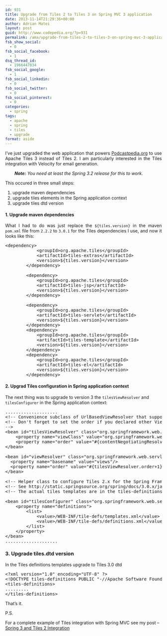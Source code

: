 ```yaml
---
id: 931
title: Upgrade from Tiles 2 to Tiles 3 on Spring MVC 3 application
date: 2013-11-14T21:29:36+00:00
author: Adrian Matei
layout: post
guid: http://www.codepedia.org/?p=931
permalink: /ama/upgrade-from-tiles-2-to-tiles-3-on-spring-mvc-3-application/
fsb_show_social:
  - 0
fsb_social_facebook:
  - 1
dsq_thread_id:
  - 1966447834
fsb_social_google:
  - 1
fsb_social_linkedin:
  - 0
fsb_social_twitter:
  - 0
fsb_social_pinterest:
  - 0
categories:
  - spring
tags:
  - apache
  - spring
  - tiles
  - upgrade
format: aside
---
```

<p style="text-align: justify;">
  I&#8217;ve just upgraded the web application that powers <a title="Podcastpedia.org, knowledge to go" href="https://github.com/CodepediaOrg/podcastpedia" target="_blank">Podcastpedia.org</a> to use Apache Tiles 3 instead of Tiles 2. I am particularly interested in the Tiles integration with Velocity for email generation.
</p>

<p style="text-align: justify; padding-left: 30px;">
  <em><strong>Note:</strong> You need at least the Spring 3.2 release for this to work.</em>
</p>

<p style="text-align: justify;">
  This occured in three small steps:
</p>

  1. upgrade maven dependencies
  2. upgrade tiles elements in the Spring application context
  3. upgrade tiles dtd version <!--more-->

#### 1. Upgrade maven dependencies

<p style="text-align: justify;">
  What I had to do was just replace the <code>${tiles.version}</code> in the maven <code>pom.xml</code> file from <code>2.2.2</code> to <code>3.0.1</code> for the Tiles dependencies I use, and now it looks like this:
</p>

<pre class="lang:default decode:true">&lt;dependency&gt;
			&lt;groupId&gt;org.apache.tiles&lt;/groupId&gt;
			&lt;artifactId&gt;tiles-extras&lt;/artifactId&gt;
			&lt;version&gt;${tiles.version}&lt;/version&gt;
		&lt;/dependency&gt;

		&lt;dependency&gt;
			&lt;groupId&gt;org.apache.tiles&lt;/groupId&gt;
			&lt;artifactId&gt;tiles-jsp&lt;/artifactId&gt;
			&lt;version&gt;${tiles.version}&lt;/version&gt;
		&lt;/dependency&gt;

		&lt;dependency&gt;
			&lt;groupId&gt;org.apache.tiles&lt;/groupId&gt;
			&lt;artifactId&gt;tiles-servlet&lt;/artifactId&gt;
			&lt;version&gt;${tiles.version}&lt;/version&gt;
		&lt;/dependency&gt;	
		&lt;dependency&gt;
			&lt;groupId&gt;org.apache.tiles&lt;/groupId&gt;
			&lt;artifactId&gt;tiles-template&lt;/artifactId&gt;
			&lt;version&gt;${tiles.version}&lt;/version&gt;
		&lt;/dependency&gt;	
		&lt;dependency&gt;
			&lt;groupId&gt;org.apache.tiles&lt;/groupId&gt;
			&lt;artifactId&gt;tiles-el&lt;/artifactId&gt;
			&lt;version&gt;${tiles.version}&lt;/version&gt;
		&lt;/dependency&gt;</pre>

#### 2. Upgrad Tiles configuration in Spring application context

The next thing was to upgrade to version 3 the `tilesViewResolver` and `tilesConfigurer` in the Spring application context:

<pre class="lang:default mark:5,19 decode:true" title="Tiles configuration in the Spring application context">....................
&lt;!-- Convenience subclass of UrlBasedViewResolver that supports TilesView (i.e. Tiles definitions) and custom subclasses of it. --&gt;
&lt;!-- Don't forget to set the order if you declared other ViewResolvers 
--&gt;    
&lt;bean id="tilesViewResolver" class="org.springframework.web.servlet.view.UrlBasedViewResolver"&gt;
	&lt;property name="viewClass" value="org.springframework.web.servlet.view.tiles3.TilesView" /&gt;
	&lt;property name="order" value="#{contentNegotiatingResolver.order+1}" /&gt;
&lt;/bean&gt;

&lt;bean id="viewResolver" class="org.springframework.web.servlet.view.ResourceBundleViewResolver"&gt;
  &lt;property name="basename" value="views"/&gt;
  &lt;property name="order" value="#{tilesViewResolver.order+1}" /&gt;
&lt;/bean&gt;

&lt;!-- Helper class to configure Tiles 2.x for the Spring Framework --&gt;
&lt;!-- See http://static.springsource.org/spring/docs/3.0.x/javadoc-api/org/springframework/web/servlet/view/tiles2/TilesConfigurer.html --&gt;
&lt;!-- The actual tiles templates are in the tiles-definitions.xml  --&gt;

&lt;bean id="tilesConfigurer" class="org.springframework.web.servlet.view.tiles3.TilesConfigurer"&gt;	
	&lt;property name="definitions"&gt;		
		&lt;list&gt;
			&lt;value&gt;/WEB-INF/tile-defs/templates.xml&lt;/value&gt;
			&lt;value&gt;/WEB-INF/tile-defs/definitions.xml&lt;/value&gt;
		&lt;/list&gt;		
	&lt;/property&gt;	
&lt;/bean&gt;
....................</pre>

### 3. Upgrade tiles.dtd version

In the Tiles definitions templates upgrade to Tiles 3.0 dtd

<pre class="lang:default mark:2 decode:true" title="Tiles definition snippet">&lt;?xml version="1.0" encoding="UTF-8" ?&gt;
&lt;!DOCTYPE tiles-definitions PUBLIC "-//Apache Software Foundation//DTD Tiles Configuration 3.0//EN" "http://tiles.apache.org/dtds/tiles-config_3_0.dtd"&gt;        
&lt;tiles-definitions&gt;  
.........         
&lt;/tiles-definitions&gt;</pre>

That&#8217;s it.

P.S.
  
For a complete example of Tiles integration with Spring MVC see my post &#8211; <a title="Spring 3 and Tiles 2 integration" href="http://www.codepedia.org/ama/spring-3-and-tiles-2-integration/" target="_blank">Spring 3 and Tiles 2 Integration</a>
